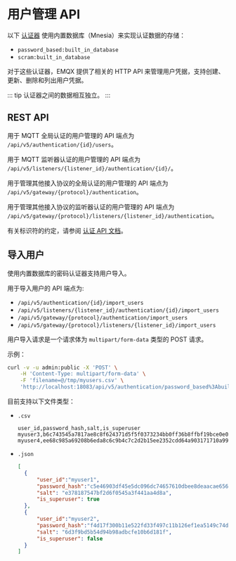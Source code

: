 # 用户管理 API

以下 [认证器](./authn.md#认证器) 使用内置数据库（Mnesia）来实现认证数据的存储：

- `password_based:built_in_database`
- `scram:built_in_database`

对于这些认证器，EMQX 提供了相关的 HTTP API 来管理用户凭据，支持创建、更新、删除和列出用户凭据。

::: tip
认证器之间的数据相互独立。
:::

## REST API

用于 MQTT 全局认证的用户管理的 API 端点为 `/api/v5/authentication/{id}/users`。

用于 MQTT 监听器认证的用户管理的 API 端点为 `/api/v5/listeners/{listener_id}/authentication/{id}/`。

用于管理其他接入协议的全局认证的用户管理的 API 端点为 `/api/v5/gateway/{protocol}/authentication`。

用于管理其他接入协议的监听器认证的用户管理的 API 端点为 `/api/v5/gateway/{protocol}/listeners/{listener_id}/authentication`。

有关标识符的约定，请参阅 [认证 API 文档](./authn.md#http-api)。

## 导入用户

使用内置数据库的密码认证器支持用户导入。

用于导入用户的 API 端点为:

- `/api/v5/authentication/{id}/import_users`
- `/api/v5/listeners/{listener_id}/authentication/{id}/import_users`
- `/api/v5/gateway/{protocol}/authentication/import_users`
- `/api/v5/gateway/{protocol}/listeners/{listener_id}/import_users`

用户导入请求是一个请求体为 `multipart/form-data` 类型的 POST 请求。

示例：

```bash
curl -v -u admin:public -X 'POST' \
    -H 'Content-Type: multipart/form-data' \
    -F 'filename=@/tmp/myusers.csv' \
    'http://localhost:18083/api/v5/authentication/password_based%3Abuilt_in_database/import_users'
```

目前支持以下文件类型：

- `.csv`

  ```csv
  user_id,password_hash,salt,is_superuser
  myuser3,b6c743545a7817ae8c8f624371d5f5f0373234bb0ff36b8ffbf19bce0e06ab75,de1024f462fb83910fd13151bd4bd235,true
  myuser4,ee68c985a69208b6eda8c6c9b4c7c2d2b15ee2352cdd64a903171710a99182e8,ad773b5be9dd0613fe6c2f4d8c403139,false
  ```

- `.json`

  ```json
  [
    {
        "user_id":"myuser1",
        "password_hash":"c5e46903df45e5dc096dc74657610dbee8deaacae656df88a1788f1847390242",
        "salt": "e378187547bf2d6f0545a3f441aa4d8a",
        "is_superuser": true
    },
    {
        "user_id":"myuser2",
        "password_hash":"f4d17f300b11e522fd33f497c11b126ef1ea5149c74d2220f9a16dc876d4567b",
        "salt": "6d3f9bd5b54d94b98adbcfe10b6d181f",
        "is_superuser": false
    }
  ]
  ```

